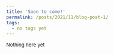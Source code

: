 ```yaml
---
title: 'Soon to come!'
permalink: /posts/2021/11/blog-post-1/
tags:
  - no tags yet
---
```


<font size="2">
Nothing here yet
</font>